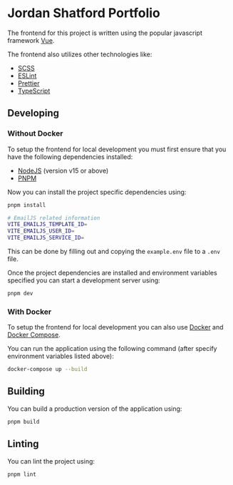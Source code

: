 # Jordan Shatford Portfolio

The frontend for this project is written using the popular javascript framework [Vue](https://vuejs.org/).

The frontend also utilizes other technologies like:
  - [SCSS](https://sass-lang.com/documentation/syntax)
  - [ESLint](https://eslint.org/)
  - [Prettier](https://prettier.io/)
  - [TypeScript](https://www.typescriptlang.org/)

## Developing
### Without Docker
To setup the frontend for local development you must first ensure that you have the following dependencies installed:
  - [NodeJS](https://nodejs.org/en/) (version v15 or above)
  - [PNPM](https://pnpm.io/)

Now you can install the project specific dependencies using:
```bash
pnpm install
```

```bash
# EmailJS related information
VITE_EMAILJS_TEMPLATE_ID=
VITE_EMAILJS_USER_ID=
VITE_EMAILJS_SERVICE_ID=
```
This can be done by filling out and copying the `example.env` file to a `.env` file.

Once the project dependencies are installed and environment variables specified you can start a development server using:
```bash
pnpm dev
```

### With Docker
To setup the frontend for local development you can also use [Docker](https://www.docker.com/) and [Docker Compose](https://docs.docker.com/compose/).

You can run the application using the following command (after specify environment variables listed above):

```bash
docker-compose up --build
```

## Building
You can build a production version of the application using:

```bash
pnpm build
```

## Linting
You can lint the project using:

```bash
pnpm lint
```
